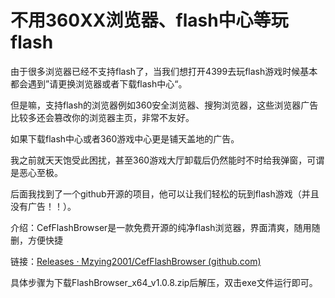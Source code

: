 
# 不用360XX浏览器、flash中心等玩flash

由于很多浏览器已经不支持flash了，当我们想打开4399去玩flash游戏时候基本都会遇到”请更换浏览器或者下载flash中心“。

但是嘛，支持flash的浏览器例如360安全浏览器、搜狗浏览器，这些浏览器广告比较多还会篡改你的浏览器主页，非常不友好。

如果下载flash中心或者360游戏中心更是铺天盖地的广告。

我之前就天天饱受此困扰，甚至360游戏大厅卸载后仍然能时不时给我弹窗，可谓是恶心至极。

后面我找到了一个github开源的项目，他可以让我们轻松的玩到flash游戏（并且没有广告！！）。

介绍：CefFlashBrowser是一款免费开源的纯净flash浏览器，界面清爽，随用随删，方便快捷

链接：[Releases · Mzying2001/CefFlashBrowser (github.com)](https://github.com/Mzying2001/CefFlashBrowser/releases)

具体步骤为下载FlashBrowser_x64_v1.0.8.zip后解压，双击exe文件运行即可。


